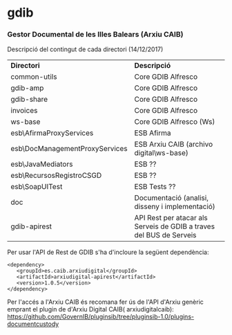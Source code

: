 # gdib
### Gestor Documental de les Illes Balears (Arxiu CAIB) ###


Descripció del contingut de cada directori (14/12/2017)
<table>
  <tr><td>
    <b>Directori</b>
   </td><td>
    <b>Descripció</b>
</td></tr>

<tr><td>
common-utils </td><td>
Core GDIB Alfresco 
 </td></tr>
<tr><td>
gdib-amp </td><td>
Core GDIB Alfresco 
 </td></tr>
<tr><td>
gdib-share </td><td>
Core GDIB Alfresco 
 </td></tr>
<tr><td>
invoices </td><td>
Core GDIB Alfresco 
 </td></tr>
<tr><td>
ws-base </td><td>
Core GDIB Alfresco (Ws) 
 </td></tr>
<tr><td>
esb\AfirmaProxyServices </td><td>
ESB Afirma 
 </td></tr>
<tr><td>
esb\DocManagementProxyServices </td><td>
ESB Arxiu CAIB (archivo digital\ws-base) 
 </td></tr>
<tr><td>
esb\JavaMediators </td><td>
ESB ?? 
 </td></tr>
<tr><td>
esb\RecursosRegistroCSGD </td><td>
ESB ?? 
 </td></tr>
<tr><td>
esb\SoapUITest </td><td>
ESB Tests ?? 
 </td></tr>
<tr><td>
doc</td><td>
Documentació (analisi, disseny i implementació)
 </td></tr>
<tr><td>
gdib-apirest</td><td>
API Rest per atacar als Serveis de GDIB a traves del BUS de Serveis
  </td></tr>
  </table>
  
  
  
  Per usar l'API de Rest de GDIB s'ha d'incloure la següent dependència:
  
  
  ```
  <dependency>
     <groupId>es.caib.arxiudigital</groupId>
     <artifactId>arxiudigital-apirest</artifactId>
     <version>1.0.5</version>
  </dependency>
  ```
  
  Per l'accés a l'Arxiu CAIB és recomana fer ús de l'API d'Arxiu genèric emprant el plugin de d'Arxiu Digital CAIB( 	arxiudigitalcaib): https://github.com/GovernIB/pluginsib/tree/pluginsib-1.0/plugins-documentcustody

